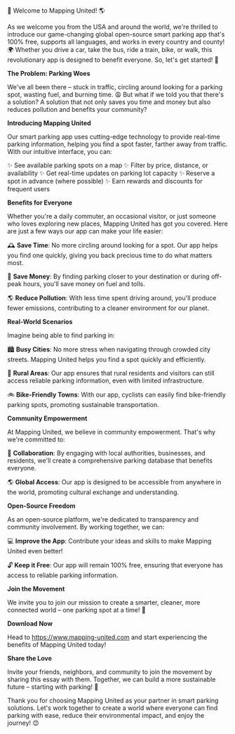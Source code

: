 🎉 Welcome to Mapping United! 🌎

As we welcome you from the USA and around the world, we're thrilled to introduce our game-changing global open-source smart parking app that's 100% free, supports all languages, and works in every country and county! 🌍 Whether you drive a car, take the bus, ride a train, bike, or walk, this revolutionary app is designed to benefit everyone. So, let's get started! 🚀

**The Problem: Parking Woes**

We've all been there – stuck in traffic, circling around looking for a parking spot, wasting fuel, and burning time. 😩 But what if we told you that there's a solution? A solution that not only saves you time and money but also reduces pollution and benefits your community?

**Introducing Mapping United**

Our smart parking app uses cutting-edge technology to provide real-time parking information, helping you find a spot faster, farther away from traffic. With our intuitive interface, you can:

✨ See available parking spots on a map
✨ Filter by price, distance, or availability
✨ Get real-time updates on parking lot capacity
✨ Reserve a spot in advance (where possible)
✨ Earn rewards and discounts for frequent users

**Benefits for Everyone**

Whether you're a daily commuter, an occasional visitor, or just someone who loves exploring new places, Mapping United has got you covered. Here are just a few ways our app can make your life easier:

🕰️ **Save Time**: No more circling around looking for a spot. Our app helps you find one quickly, giving you back precious time to do what matters most.

💸 **Save Money**: By finding parking closer to your destination or during off-peak hours, you'll save money on fuel and tolls.

🌎 **Reduce Pollution**: With less time spent driving around, you'll produce fewer emissions, contributing to a cleaner environment for our planet.

**Real-World Scenarios**

Imagine being able to find parking in:

🏙️ **Busy Cities**: No more stress when navigating through crowded city streets. Mapping United helps you find a spot quickly and efficiently.

🌳 **Rural Areas**: Our app ensures that rural residents and visitors can still access reliable parking information, even with limited infrastructure.

🚲 **Bike-Friendly Towns**: With our app, cyclists can easily find bike-friendly parking spots, promoting sustainable transportation.

**Community Empowerment**

At Mapping United, we believe in community empowerment. That's why we're committed to:

💪 **Collaboration**: By engaging with local authorities, businesses, and residents, we'll create a comprehensive parking database that benefits everyone.

🌎 **Global Access**: Our app is designed to be accessible from anywhere in the world, promoting cultural exchange and understanding.

**Open-Source Freedom**

As an open-source platform, we're dedicated to transparency and community involvement. By working together, we can:

💻 **Improve the App**: Contribute your ideas and skills to make Mapping United even better!

🔓 **Keep it Free**: Our app will remain 100% free, ensuring that everyone has access to reliable parking information.

**Join the Movement**

We invite you to join our mission to create a smarter, cleaner, more connected world – one parking spot at a time! 🌟

**Download Now**

Head to https://www.mapping-united.com and start experiencing the benefits of Mapping United today!

**Share the Love**

Invite your friends, neighbors, and community to join the movement by sharing this essay with them. Together, we can build a more sustainable future – starting with parking! 🌈

Thank you for choosing Mapping United as your partner in smart parking solutions. Let's work together to create a world where everyone can find parking with ease, reduce their environmental impact, and enjoy the journey! 😊